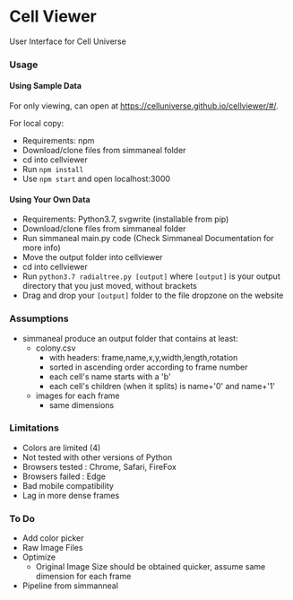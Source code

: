 # Cell Viewer
User Interface for Cell Universe

### Usage
#### Using Sample Data
For only viewing, can open at https://celluniverse.github.io/cellviewer/#/.

For local copy:
- Requirements: npm
- Download/clone files from simmaneal folder
- cd into cellviewer
- Run ```npm install```
- Use ```npm start``` and open localhost:3000

#### Using Your Own Data
- Requirements: Python3.7, svgwrite (installable from pip)
- Download/clone files from simmaneal folder
- Run simmaneal main.py code (Check Simmaneal Documentation for more info)
- Move the output folder into cellviewer
- cd into cellviewer
- Run ```python3.7 radialtree.py [output]``` where ```[output]``` is your output directory that you just moved, without brackets
- Drag and drop your ```[output]``` folder to the file dropzone on the website


### Assumptions
- simmaneal produce an output folder that contains at least:
  - colony.csv 
    - with headers: frame,name,x,y,width,length,rotation
    - sorted in ascending order according to frame number
    - each cell's name starts with a 'b'
    - each cell's children (when it splits) is name+'0' and name+'1'
  - images for each frame
    - same dimensions

### Limitations
- Colors are limited (4)
- Not tested with other versions of Python
- Browsers tested : Chrome, Safari, FireFox
- Browsers failed : Edge
- Bad mobile compatibility
- Lag in more dense frames

### To Do
- Add color picker
- Raw Image Files
- Optimize
  - Original Image Size should be obtained quicker, assume same dimension for each frame
- Pipeline from simmanneal
